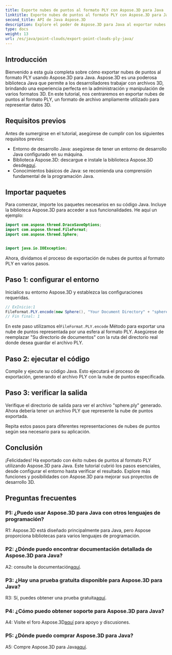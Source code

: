 ```yaml
---
title: Exporte nubes de puntos al formato PLY con Aspose.3D para Java
linktitle: Exporte nubes de puntos al formato PLY con Aspose.3D para Java
second_title: API de Java Aspose.3D
description: Explore el poder de Aspose.3D para Java al exportar nubes de puntos al formato PLY. Siga nuestra guía paso a paso para un desarrollo 3D perfecto.
type: docs
weight: 13
url: /es/java/point-clouds/export-point-clouds-ply-java/
---
```

## Introducción

Bienvenido a esta guía completa sobre cómo exportar nubes de puntos al formato PLY usando Aspose.3D para Java. Aspose.3D es una poderosa biblioteca Java que permite a los desarrolladores trabajar con archivos 3D, brindando una experiencia perfecta en la administración y manipulación de varios formatos 3D. En este tutorial, nos centraremos en exportar nubes de puntos al formato PLY, un formato de archivo ampliamente utilizado para representar datos 3D.

## Requisitos previos

Antes de sumergirse en el tutorial, asegúrese de cumplir con los siguientes requisitos previos:

- Entorno de desarrollo Java: asegúrese de tener un entorno de desarrollo Java configurado en su máquina.
-  Biblioteca Aspose.3D: descargue e instale la biblioteca Aspose.3D desde[aquí](https://releases.aspose.com/3d/java/).
- Conocimientos básicos de Java: se recomienda una comprensión fundamental de la programación Java.

## Importar paquetes

Para comenzar, importe los paquetes necesarios en su código Java. Incluye la biblioteca Aspose.3D para acceder a sus funcionalidades. He aquí un ejemplo:

```java
import com.aspose.threed.DracoSaveOptions;
import com.aspose.threed.FileFormat;
import com.aspose.threed.Sphere;


import java.io.IOException;
```

Ahora, dividamos el proceso de exportación de nubes de puntos al formato PLY en varios pasos.

## Paso 1: configurar el entorno

Inicialice su entorno Aspose.3D y establezca las configuraciones requeridas.

```java
// ExInicio:1
FileFormat.PLY.encode(new Sphere(), "Your Document Directory" + "sphere.ply");
// Fin final: 1
```

 En este paso utilizamos el`FileFormat.PLY.encode` Método para exportar una nube de puntos representada por una esfera al formato PLY. Asegúrese de reemplazar "Su directorio de documentos" con la ruta del directorio real donde desea guardar el archivo PLY.

## Paso 2: ejecutar el código

Compile y ejecute su código Java. Esto ejecutará el proceso de exportación, generando el archivo PLY con la nube de puntos especificada.

## Paso 3: verificar la salida

Verifique el directorio de salida para ver el archivo "sphere.ply" generado. Ahora debería tener un archivo PLY que represente la nube de puntos exportada.

Repita estos pasos para diferentes representaciones de nubes de puntos según sea necesario para su aplicación.

## Conclusión

¡Felicidades! Ha exportado con éxito nubes de puntos al formato PLY utilizando Aspose.3D para Java. Este tutorial cubrió los pasos esenciales, desde configurar el entorno hasta verificar el resultado. Explore más funciones y posibilidades con Aspose.3D para mejorar sus proyectos de desarrollo 3D.

## Preguntas frecuentes

### P1: ¿Puedo usar Aspose.3D para Java con otros lenguajes de programación?

R1: Aspose.3D está diseñado principalmente para Java, pero Aspose proporciona bibliotecas para varios lenguajes de programación.

### P2: ¿Dónde puedo encontrar documentación detallada de Aspose.3D para Java?

 A2: consulte la documentación[aquí](https://reference.aspose.com/3d/java/).

### P3: ¿Hay una prueba gratuita disponible para Aspose.3D para Java?

 R3: Sí, puedes obtener una prueba gratuita[aquí](https://releases.aspose.com/).

### P4: ¿Cómo puedo obtener soporte para Aspose.3D para Java?

 A4: Visite el foro Aspose.3D[aquí](https://forum.aspose.com/c/3d/18) para apoyo y discusiones.

### P5: ¿Dónde puedo comprar Aspose.3D para Java?

 A5: Compre Aspose.3D para Java[aquí](https://purchase.aspose.com/buy).